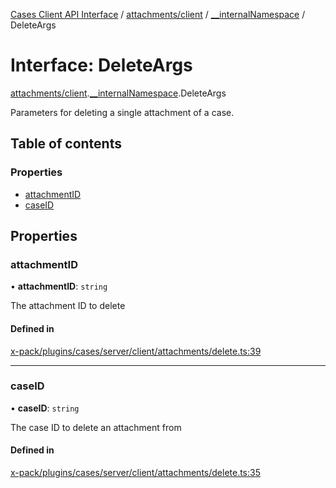 [Cases Client API Interface](../README.md) / [attachments/client](../modules/attachments_client.md) / [\_\_internalNamespace](../modules/attachments_client.__internalNamespace.md) / DeleteArgs

# Interface: DeleteArgs

[attachments/client](../modules/attachments_client.md).[__internalNamespace](../modules/attachments_client.__internalNamespace.md).DeleteArgs

Parameters for deleting a single attachment of a case.

## Table of contents

### Properties

- [attachmentID](attachments_client.__internalNamespace.DeleteArgs.md#attachmentid)
- [caseID](attachments_client.__internalNamespace.DeleteArgs.md#caseid)

## Properties

### attachmentID

• **attachmentID**: `string`

The attachment ID to delete

#### Defined in

[x-pack/plugins/cases/server/client/attachments/delete.ts:39](https://github.com/elastic/kibana/blob/06b0f975f60/x-pack/plugins/cases/server/client/attachments/delete.ts#L39)

___

### caseID

• **caseID**: `string`

The case ID to delete an attachment from

#### Defined in

[x-pack/plugins/cases/server/client/attachments/delete.ts:35](https://github.com/elastic/kibana/blob/06b0f975f60/x-pack/plugins/cases/server/client/attachments/delete.ts#L35)
